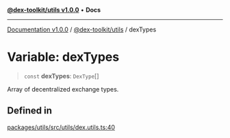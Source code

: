 [**@dex-toolkit/utils v1.0.0**](../README.md) • **Docs**

***

[Documentation v1.0.0](../../../packages.md) / [@dex-toolkit/utils](../README.md) / dexTypes

# Variable: dexTypes

> `const` **dexTypes**: `DexType`[]

Array of decentralized exchange types.

## Defined in

[packages/utils/src/utils/dex.utils.ts:40](https://github.com/niZmosis/dex-toolkit/blob/3d8b41b44787b30fbea5de3ab4737662ffb61bc8/packages/utils/src/utils/dex.utils.ts#L40)
